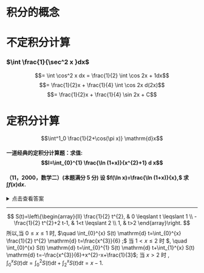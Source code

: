 # 积分的概念

# 不定积分计算

### $\int \frac{1}{\sec^2 x }dx$

$$= \int \cos^2 x dx = \frac{1}{2} \int \cos 2x + 1dx$$
$$= \frac{1}{2}x + \frac{1}{4} \int \cos 2x d(2x)$$
$$= \frac{1}{2}x + \frac{1}{4} \sin 2x + C$$

# 定积分计算

$$\int^1_0 \frac{1}{2+\cos(\pi x)} \mathrm{d}x$$

#### 一道经典的定积分计算题：求值: $$I=\int_{0}^{1} \frac{\ln (1+x)}{x^{2}+1} d x$$

#### （11，2000，数学二）(本题满分 5 分) 设 $f(\ln x)=\frac{\ln (1+x)}{x},$ 求 $\int f(x) \mathrm{d} x$.

<details>
<summary>点击查看答案</summary>

(11) 解:
由 $f(\ln x)=\frac{\ln (1+x)}{x}=\frac{\ln \left(1+\mathrm{e}^{\ln x}\right)}{\mathrm{e}^{\ln x}},$ 得 $f(x)=\frac{\ln \left(1+\mathrm{e}^{x}\right)}{\mathrm{e}^{x}}$
$\begin{aligned} \text { 于是 } \int f(x) \mathrm{d} x &=\int \frac{\ln \left(1+\mathrm{e}^{x}\right)}{\mathrm{e}^{x}} \mathrm{d} x=-\int \ln \left(1+\mathrm{e}^{x}\right) \mathrm{d}\left(\mathrm{e}^{-x}\right) \\ &=-\frac{\ln \left(1+\mathrm{e}^{x}\right)}{\mathrm{e}^{x}}+\int \frac{\mathrm{d} x}{1+\mathrm{e}^{x}}=-\frac{\ln \left(1+\mathrm{e}^{x}\right)}{\mathrm{e}^{x}}-\int \frac{\mathrm{d}\left(\mathrm{e}^{-x}+1\right)}{\mathrm{e}^{-x}+1} \\ &=-\frac{\ln \left(1+\mathrm{e}^{x}\right)}{\mathrm{e}^{x}}-\ln \left(1+\mathrm{e}^{-x}\right) 
\\ &= = -\frac{\ln(1+e^x)}{e^x}-\ln(1+e^x)+x+C \end{aligned}$
</details>

- - - 

$$
S(t)=\left\{\begin{array}{ll}
\frac{1}{2} t^{2}, & 0 \leqslant t \leqslant 1 \\
-\frac{1}{2} t^{2}+2 t-1, & 1<t \leqslant 2 \\
1, & t>2
\end{array}\right.
$$
所以,当 $0 \leqslant x \leqslant 1$ 时, $\quad \int_{0}^{x} S(t) \mathrm{d} t=\int_{0}^{x} \frac{1}{2} t^{2} \mathrm{d} t=\frac{x^{3}}{6} ;$
当 $1<x \leqslant 2$ 时 $, \quad \int_{0}^{x} S(t) \mathrm{d} t=\int_{0}^{1} S(t) \mathrm{d} t+\int_{1}^{x} S(t) \mathrm{d} t=-\frac{x^{3}}{6}+x^{2}-x+\frac{1}{3}$;
当 $x>2$ 时 $, \quad \int_{0}^{x} S(t) \mathrm{d} t=\int_{0}^{2} S(t) \mathrm{d} t+\int_{2}^{x} S(t) \mathrm{d} t=x-1 .$